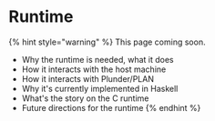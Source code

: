# Runtime

{% hint style="warning" %}
This page coming soon.

* Why the runtime is needed, what it does
* How it interacts with the host machine
* How it interacts with Plunder/PLAN
* Why it's currently implemented in Haskell
* What's the story on the C runtime
* Future directions for the runtime
{% endhint %}
